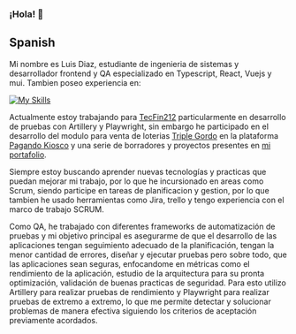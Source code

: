 ### ¡Hola! 👋
## Spanish
Mi nombre es Luis Diaz, estudiante de ingenieria de sistemas y desarrollador frontend y QA especializado en Typescript, React, Vuejs y mui. Tambien poseo experiencia en:

[![My Skills](https://skillicons.dev/icons?i=appwrite,git,gitlab,sass,figma&theme=light)](https://skillicons.dev)

Actualmente estoy trabajando para [TecFin212](https://tecfin212.com/) particularmente en desarrollo de pruebas con Artillery y Playwright, sin embargo he participado en el desarrollo del modulo para venta de loterias [Triple Gordo](https://dev-triplegordo.pagando.tech/iframes/game) en la plataforma [Pagando Kiosco](https://pagando.tech/landing) y una serie de borradores y proyectos presentes en [mi portafolio](https://portfolio-three-lac-11.vercel.app/). 

Siempre estoy buscando aprender nuevas tecnologías y practicas que puedan mejorar mi trabajo, por lo que he incursionado en areas como Scrum, siendo participe en tareas de planificacion y gestion, por lo que tambien he usado herramientas como Jira, trello y tengo experiencia con el marco de trabajo SCRUM.

Como QA, he trabajado con diferentes frameworks de automatización de pruebas y mi objetivo principal es asegurarme de que el desarrollo de las aplicaciones tengan seguimiento adecuado de la planificación, tengan la menor cantidad de errores, diseñar y ejecutar pruebas pero sobre todo, que las aplicaciones sean seguras, enfocandome en métricas como el rendimiento de la aplicación, estudio de la arquitectura para su pronta optimización, validación de buenas practicas de seguridad. Para esto utilizo Artillery para realizar pruebas de rendimiento y Playwright para realizar pruebas de extremo a extremo, lo que me permite detectar y solucionar problemas de manera efectiva siguiendo los criterios de aceptación previamente acordados.
<!--
**LukhazD/LukhazD** is a ✨ _special_ ✨ repository because its `README.md` (this file) appears on your GitHub profile.

Here are some ideas to get you started:

- 🔭 I’m currently working on ...
- 🌱 I’m currently learning ...
- 👯 I’m looking to collaborate on ...
- 🤔 I’m looking for help with ...
- 💬 Ask me about ...
- 📫 How to reach me: ...
- 😄 Pronouns: ...
- ⚡ Fun fact: ...
-->
